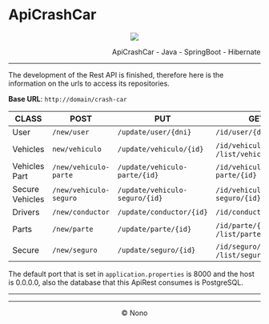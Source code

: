 # ApiCrashCar

<p align="center">
<img src="https://alegrucoding.com/wp-content/uploads/2021/10/spring_boot.png">
</p>

<p align="end">
ApiCrashCar - Java - SpringBoot - Hibernate
</p>


---

The development of the Rest API is finished, therefore here is the information on the urls to access its repositories.

**Base URL**: `http://domain/crash-car`

| CLASS  | POST  | PUT  | GET  |
| ------------ | ------------ | ------------ | ------------ |
| User  | `/new/user`  | `/update/user/{dni}`  | `/id/user/{dni}`|
| Vehicles  | `new/vehiculo`  |  `/update/vehiculo/{id}`  | `/id/vehiculo/{id}` or `/list/vehiculo/{dni}`  |
| Vehicles Part  | `/new/vehiculo-parte`  | `/update/vehiculo-parte/{id}`  | `/id/vehiculo-parte/{id}`  |
| Secure Vehicles   | `/new/vehiculo-seguro`  | `/update/vehiculo-seguro/{id}`  | `/id/vehiculo-seguro/{id}`  |
| Drivers  | `/new/conductor`  | `/update/conductor/{id}`  | `/id/conductor/{id}`  |
| Parts  | `/new/parte`  |  `/update/parte/{id}` | `/id/parte/{id}` or `/list/partes/{dni}`
| Secure  | `/new/seguro`  | `/update/seguro/{id}`  | `/id/seguro/{id}` or `/list/seguros/{dni}` |


The default port that is set in `application.properties` is 8000 and the host is 0.0.0.0, also the database that this ApiRest consumes is PostgreSQL.

------------

------------
<p align = center>
&copy; Nono
</p>

